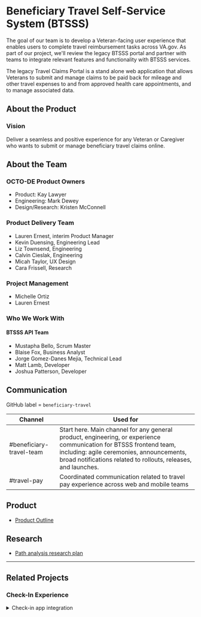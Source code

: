 # Beneficiary Travel Self-Service System (BTSSS)

The goal of our team is to develop a Veteran-facing user experience that enables users to complete travel reimbursement tasks across VA.gov. As part of our project, we'll review the legacy BTSSS portal and partner with teams to integrate relevant features and functionality with BTSSS services.

The legacy Travel Claims Portal is a stand alone web application that allows Veterans to submit and manage claims to be paid back for mileage and other travel expenses to and from approved health care appointments, and to manage associated data.

## About the Product

### Vision

Deliver a seamless and positive experience for any Veteran or Caregiver who wants to submit or manage beneficiary travel claims online.


## About the Team

### OCTO-DE Product Owners
- Product: Kay Lawyer
- Engineering: Mark Dewey
- Design/Research: Kristen McConnell

### Product Delivery Team
- Lauren Ernest, interim Product Manager
- Kevin Duensing, Engineering Lead
- Liz Townsend, Engineering
- Calvin Cieslak, Engineering
- Micah Taylor, UX Design
- Cara Frissell, Research

### Project Management
- Michelle Ortiz
- Lauren Ernest


### Who We Work With

#### BTSSS API Team
- Mustapha Bello, Scrum Master
- Blaise Fox, Business Analyst
- Jorge Gomez-Danes Mejia, Technical Lead
- Matt Lamb, Developer
- Joshua Patterson, Developer

## Communication

GitHub label = `beneficiary-travel`

| Channel | Used for | 
|---|---|
| #beneficiary-travel-team | Start here. Main channel for any general product, engineering, or experience communication for BTSSS frontend team, including: agile ceremonies, announcements, broad notifications related to rollouts, releases, and launches. |
| #travel-pay | Coordinated communication related to travel pay experience across web and mobile teams |


## Product
- [Product Outline](./product-outline-btsss.md)

## Research
- [Path analysis research plan](https://github.com/department-of-veterans-affairs/va.gov-research-repository/issues/104)

-----

## Related Projects

### Check-In Experience
<details>
 <summary>Check-in app integration</summary>

[Wilkes-Barre Pilot Summary/Release Plan](/checkin/release-plan/check-in-travel-release-plan.md)
  

As Veteran, I want to submit a travel claim during the check in process

For the vets facing work, we are currently using the Check In Team for a bulk of the work since our first integration is Check In app. For the API we are using JIRA. 

- GitHub label = `HCE-Checkin` 
- [JIRA board](https://vajira.max.gov/secure/RapidBoard.jspa?rapidView=7791&projectKey=BTSSS)

This is going to change in the fall of 2023. 

- [Team docs](https://github.com/department-of-veterans-affairs/va.gov-team/tree/master/products/health-care/checkin)
- [Prototype](https://www.sketch.com/s/38819fc4-18ef-4958-a330-a699785301d6/prototype/a/0042DC07-D314-45AF-946F-884DCBBE43C0)
- [Sketch file (w/ additional confirmation pages)](https://www.sketch.com/s/38819fc4-18ef-4958-a330-a699785301d6)
- [User flow (w/ text messages](https://app.mural.co/t/departmentofveteransaffairs9999/m/departmentofveteransaffairs9999/1677531124203/5edcfd3ea4b1eaf1ef082d56782a8b3291ef3932?sender=u37bb983bd3fc3cc00c7d3286)

 </details>
